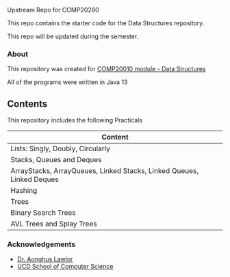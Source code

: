 
Upstream Repo for COMP20280

This repo contains the starter code for the Data Structures repository.

This repo will be updated during the semester.

### About

This repository was created for [COMP20010 module - Data Structures](https://sisweb.ucd.ie/usis/!W_HU_MENU.P_PUBLISH?p_tag=MODULE&MODULE=COMP20010)

All of the programs were written in Java 13


## Contents

This repository includes the following Practicals

| Content
|--------------------------------------------------
| Lists: Singly, Doubly, Circularly
| Stacks, Queues and Deques
| ArrayStacks, ArrayQueues, Linked Stacks, Linked Queues, Linked Deques
| Hashing
| Trees
| Binary Search Trees
| AVL Trees and Splay Trees



### Acknowledgements
* [Dr. Aonghus Lawlor](https://people.ucd.ie/aonghus.lawlor)
* [UCD School of Computer Science](https://www.cs.ucd.ie/)
